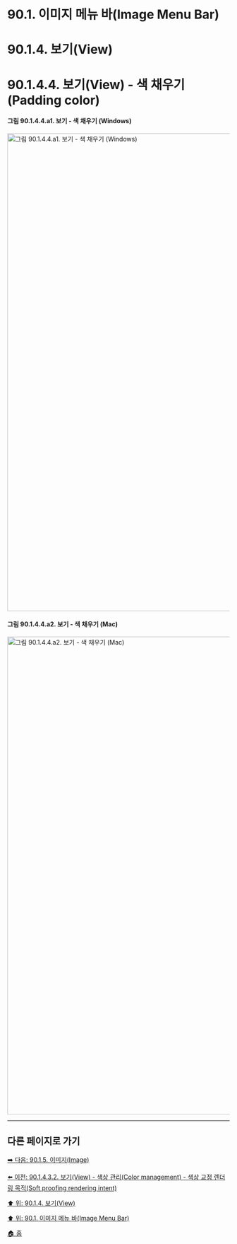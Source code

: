 # 90.1. 이미지 메뉴 바(Image Menu Bar)
# 90.1.4. 보기(View)
# 90.1.4.4. 보기(View) - 색 채우기(Padding color)

#### 그림 90.1.4.4.a1. 보기 - 색 채우기 (Windows)
<img width="1080" alt="그림 90.1.4.4.a1. 보기 - 색 채우기 (Windows)" environment="MacOS:Sonoma 14.2.1 GIMP 2.10.36" src="https://github.com/wonder13662/gimp/assets/15767104/51fe6307-e981-4c07-969d-18fe2726f7be">

#### 그림 90.1.4.4.a2. 보기 - 색 채우기 (Mac)
<img width="1080" alt="그림 90.1.4.4.a2. 보기 - 색 채우기 (Mac)" environment="MacOS:Sonoma 14.2.1 GIMP 2.10.36" src="https://github.com/wonder13662/gimp/assets/15767104/e7bad0c5-4378-4327-8a9e-2881c67a6145">

***

## 다른 페이지로 가기

[➡️ 다음: 90.1.5. 이미지(Image)](./90-01-05-image.md)

[⬅️ 이전: 90.1.4.3.2. 보기(View) - 색상 관리(Color management) - 색상 교정 렌더링 목적(Soft proofing rendering intent)](./90-01-04-viewx-03-color_managementx-02-soft_proofing_rendering_intent.md)

[⬆️ 위: 90.1.4. 보기(View)](./90-01-04-view.md)

[⬆️ 위: 90.1. 이미지 메뉴 바(Image Menu Bar)](./90-01-00-image-menu-bar.md)

[🏠 홈](./00-home.md)
